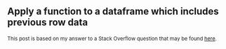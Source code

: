 ## Apply a function to a dataframe which includes previous row data

<sup> This post is based on my answer to a Stack Overflow question that may be found [here](https://stackoverflow.com/q/75241163/19123103). </sup>


